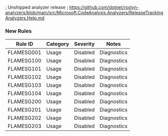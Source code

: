 ﻿; Unshipped analyzer release
; https://github.com/dotnet/roslyn-analyzers/blob/main/src/Microsoft.CodeAnalysis.Analyzers/ReleaseTrackingAnalyzers.Help.md

### New Rules

Rule ID | Category | Severity | Notes
--------|----------|----------|-------
FLAMESG001 | Usage | Disabled | Diagnostics
FLAMESG100 | Usage | Disabled | Diagnostics
FLAMESG101 | Usage | Disabled | Diagnostics
FLAMESG102 | Usage | Disabled | Diagnostics
FLAMESG103 | Usage | Disabled | Diagnostics
FLAMESG104 | Usage | Disabled | Diagnostics
FLAMESG200 | Usage | Disabled | Diagnostics
FLAMESG201 | Usage | Disabled | Diagnostics
FLAMESG202 | Usage | Disabled | Diagnostics
FLAMESG203 | Usage | Disabled | Diagnostics
